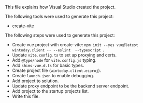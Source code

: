 This file explains how Visual Studio created the project.

The following tools were used to generate this project:

- create-vite

The following steps were used to generate this project:

- Create vue project with create-vite: `npm init --yes vue@latest wintoday.client -- --eslint  --typescript `.
- Update `vite.config.ts` to set up proxying and certs.
- Add `@type/node` for `vite.config.js` typing.
- Add `shims-vue.d.ts` for basic types.
- Create project file (`wintoday.client.esproj`).
- Create `launch.json` to enable debugging.
- Add project to solution.
- Update proxy endpoint to be the backend server endpoint.
- Add project to the startup projects list.
- Write this file.
